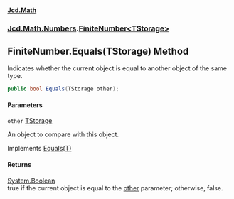 #### [Jcd.Math](index.md 'index')
### [Jcd.Math.Numbers](Jcd.Math.Numbers.md 'Jcd.Math.Numbers').[FiniteNumber&lt;TStorage&gt;](Jcd.Math.Numbers.FiniteNumber_TStorage_.md 'Jcd.Math.Numbers.FiniteNumber<TStorage>')

## FiniteNumber<TStorage>.Equals(TStorage) Method

Indicates whether the current object is equal to another object of the same type.

```csharp
public bool Equals(TStorage other);
```
#### Parameters

<a name='Jcd.Math.Numbers.FiniteNumber_TStorage_.Equals(TStorage).other'></a>

`other` [TStorage](Jcd.Math.Numbers.FiniteNumber_TStorage_.md#Jcd.Math.Numbers.FiniteNumber_TStorage_.TStorage 'Jcd.Math.Numbers.FiniteNumber<TStorage>.TStorage')

An object to compare with this object.

Implements [Equals(T)](https://docs.microsoft.com/en-us/dotnet/api/System.IEquatable-1.Equals#System_IEquatable_1_Equals__0_ 'System.IEquatable`1.Equals(`0)')

#### Returns
[System.Boolean](https://docs.microsoft.com/en-us/dotnet/api/System.Boolean 'System.Boolean')  
true if the current object is equal to the [other](Jcd.Math.Numbers.FiniteNumber_TStorage_.Equals(TStorage).md#Jcd.Math.Numbers.FiniteNumber_TStorage_.Equals(TStorage).other 'Jcd.Math.Numbers.FiniteNumber<TStorage>.Equals(TStorage).other') parameter; otherwise, false.